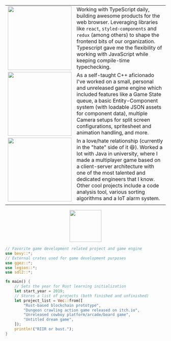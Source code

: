 |||
| --- | :-- |
| <img src="https://user-images.githubusercontent.com/47983254/110720725-d5da0700-81ed-11eb-81cf-4714d22494ee.png" width="200"> | Working with TypeScript daily, building awesome products for the web browser. Leveraging libraries like `react`, `styled-components` and `redux` (among others) to shape the frontend bits of our organization. Typescript gave me the flexibility of working with JavaScript while keeping compile-time typechecking. |
| <img src="https://user-images.githubusercontent.com/47983254/110720703-d07cbc80-81ed-11eb-8009-a0460b0d2d46.png" width="200"> | As a self-taught C++ aficionado I've worked on a small, personal and unreleased game engine which included features like a Game State queue, a basic Entity-Component system (with loadable JSON assets for component data), multiple Camera setups for split screen configurations, spritesheet and animation handling, and more. |
|<img src="https://user-images.githubusercontent.com/47983254/110724204-163c8380-81f4-11eb-8bf5-1d45694997ae.png" width="200">| In a love/hate relationship (currently in the "hate" side of it 😆). Worked a lot with Java in university, where I made a multiplayer game based on a client-server architecture with one of the most talented and dedicated engineers that I know. Other cool projects include a code analysis tool, various sorting algorithms and a IoT alarm system. |
|||

<center>
  <img name="rust" src="https://user-images.githubusercontent.com/47983254/110720710-d2df1680-81ed-11eb-8fd0-7b940e7e7412.png" width="100">
</center>
  
```rust
// Favorite game development related project and game engine
use bevy::*;
// External crates used for game development purposes
use ggez::*;
use legion::*;
use sdl2::*;

fn main() {
    // Sets the year for Rust learning initialization
    let start_year = 2019;
    // Stores a list of projects (both finished and unfinished)
    let project_list = Vec::from([
        "Rust-based blockchain prototype",
        "Dungeon crawling action game released on itch.io",
        "Unreleased cowboy platform/arcade/board game",
        "Untitled dream game",
    ]);
    println!("RIIR or bust.");
}

```
